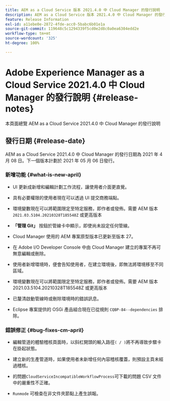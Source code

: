 ```yaml
---
title: AEM as a Cloud Service 版本 2021.4.0 中 Cloud Manager 的發行說明
description: AEM as a Cloud Service 版本 2021.4.0 中 Cloud Manager 的發行說明
feature: Release Information
exl-id: a11ebe0e-2872-4fde-acc0-5babc6b01e1a
source-git-commit: 119648c5c1294339f5cd0e2d8c0a0ea6304edd2e
workflow-type: tm+mt
source-wordcount: '325'
ht-degree: 100%

---
```


# Adobe Experience Manager as a Cloud Service 2021.4.0 中 Cloud Manager 的發行說明 {#release-notes}

本頁面總覽 AEM as a Cloud Service 2021.4.0 中 Cloud Manager 的發行說明

## 發行日期 {#release-date}

AEM as a Cloud Service 2021.4.0 中 Cloud Manager 的發行日期為 2021 年 4 月 08 日。下一個版本計劃於 2021 年 05 月 06 日發行。

### 新增功能 {#what-is-new-april}

* UI 更新成新增和編輯計劃工作流程，讓使用者介面更直覺。

* 具有必要權限的使用者現在可以透過 UI 提交商務端點。

* 環境變數現在可以將範圍限定至特定服務，即作者或發佈。需要 AEM 版本 `2021.03.5104.20210328T185548Z` 或更高版本

* **「管理 Git」** 按鈕於管線卡中顯示，即使尚未設定任何管線。

* Cloud Manager 使用的 AEM 專案原型版本已更新至版本 27。

* 在 Adobe I/O Developer Console 中由 Cloud Manager 建立的專案不再可無意編輯或刪除。

* 使用者新增環境時，便會告知使用者，在建立環境後，即無法將環境移至不同區域。

* 環境變數現在可以將範圍限定至特定服務，即作者或發佈。需要 AEM 版本 2021.03.5104.20210328T185548Z 或更高版本

* 已釐清啟動管線時或刪除環境時的錯誤訊息。

* Eclipse 專案提供的 OSGi 產品組合現在已從規則 `CQBP-84--dependencies` 排除。

### 錯誤修正 {#bug-fixes-cm-april}

* 編輯管道的體驗稽核頁面時，以斜杠開頭的輸入路徑`( / )`將不再導致步驟卡在掛起狀態。

* 建立新的生產管道時，如果使用者未新增任何內容稽核覆蓋，則預設主頁未經過稽核。

* 的問題`CloudServiceIncompatibleWorkflowProcess`可下載的問題 CSV 文件中的嚴重性不正確。

* `Runmode` 可檢查在非文件夾節點上產生誤報。
